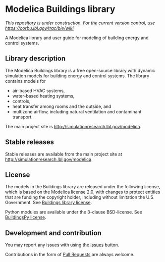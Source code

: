 # Modelica Buildings library
*This repository is under construction. For the current version control, use https://corbu.lbl.gov/trac/bie/wiki*

A Modelica library and user guide for modeling of building energy and control systems.

## Library description

The Modelica Buildings library is a free open-source library with dynamic simulation models for building energy and control systems. The library contains models for
- air-based HVAC systems,
- water-based heating systems,
- controls,
- heat transfer among rooms and the outside, and
- multizone airflow, including natural ventilation and contaminant transport.


The main project site is http://simulationresearch.lbl.gov/modelica.

## Stable releases

Stable releases are available from the main project site at http://simulationresearch.lbl.gov/modelica.

## License

The models in the Buildings library are released under the following license, which is based on the Modelica license 2.0, with changes to protect entities that are funding the copyright holder, including without limitation the U.S. Government. See [Buildings library license](http://simulationresearch.lbl.gov/modelica/releases/latest/help/Buildings_UsersGuide.html#Buildings.UsersGuide.License).

Python modules are available under the 3-clause BSD-license. See [BuildingsPy license](http://simulationresearch.lbl.gov/modelica/buildingspy/legal.html).

## Development and contribution
You may report any issues with using the [Issues](https://github.com/lbl-srg/modelica-buildings/issues) button.

Contributions in the form of [Pull Requests](https://github.com/lbl-srg/modelica-buildings/pulls) are always welcome.
